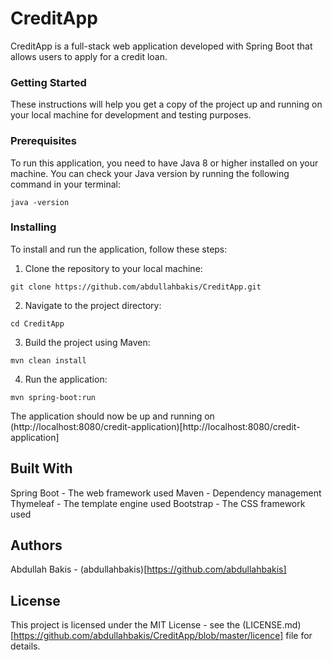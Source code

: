 # CreditApp
CreditApp is a full-stack web application developed with Spring Boot that allows users to apply for a credit loan.

### Getting Started
These instructions will help you get a copy of the project up and running on your local machine for development and testing purposes.

### Prerequisites
To run this application, you need to have Java 8 or higher installed on your machine. You can check your Java version by running the following command in your terminal:

```
java -version
```

### Installing
To install and run the application, follow these steps:

1. Clone the repository to your local machine:

```
git clone https://github.com/abdullahbakis/CreditApp.git
```

2. Navigate to the project directory:

```
cd CreditApp
```

3. Build the project using Maven:
```
mvn clean install
```

4. Run the application:

```
mvn spring-boot:run
```

The application should now be up and running on (http://localhost:8080/credit-application)[http://localhost:8080/credit-application]


## Built With
Spring Boot - The web framework used
Maven - Dependency management
Thymeleaf - The template engine used
Bootstrap - The CSS framework used

## Authors
Abdullah Bakis - (abdullahbakis)[https://github.com/abdullahbakis]

## License
This project is licensed under the MIT License - see the (LICENSE.md)[https://github.com/abdullahbakis/CreditApp/blob/master/licence] file for details.
